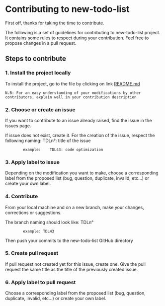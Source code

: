 # Contributing to new-todo-list
First off, thanks for taking the time to contribute.

The following is a set of guidelines for contributing to new-todo-list project. It contains some rules to respect during your contribution. 
Feel free to propose changes in a pull request.

## Steps to contribute 

### 1. Install the project locally
To install the project, go to the file by clicking on link [README.md](https://github.com/belarif/new-todo-list/blob/121ebc24e7e30a3273f56254ff67d4478199b43e/README.md)

    N.B: For an easy understanding of your modifications by other contributors, explain well in your contribution description

### 2. Choose or create an issue 
If you want to contribute to an issue already raised, find the issue in the issues page.

If issue does not exist, create it.
For the creation of the issue, respect the following naming:  TDLn°: title of the issue
            
            example:    TDL43: code optimization
### 3. Apply label to issue
Depending on the modification you want to make, choose a corresponding label from the proposed list (bug, question, duplicate, invalid, etc...) or create your own label.

### 4. Contribute
From your local machine and on a new branch, make your changes, corrections or suggestions.

The branch naming should look like: TDLn°

            example: TDL43

Then push your commits to the new-todo-list GitHub directory
### 5.  Create pull request
If pull request not created yet for this issue, create one. Give the pull request the same title as the title of the previously created issue.

### 6.  Apply label to pull request
Choose a corresponding label from the proposed list (bug, question, duplicate, invalid, etc...) or create your own label.